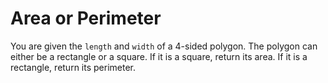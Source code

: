 # Area or Perimeter
You are given the ```length``` and ```width``` of a 4-sided polygon. The polygon can either be a rectangle or a square.
If it is a square, return its area. If it is a rectangle, return its perimeter.